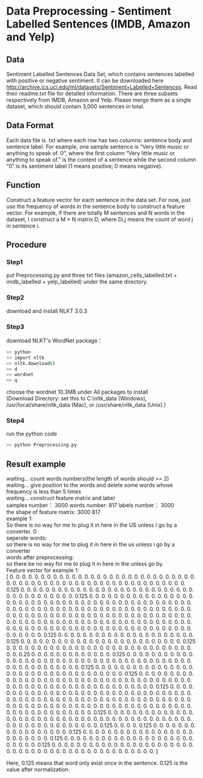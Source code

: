 # Data Preprocessing - Sentiment Labelled Sentences (IMDB, Amazon and Yelp)

## Data
Sentiment Labelled Sentences Data Set, which contains sentences
labelled with positive or negative sentiment. It can be downloaded here
http://archive.ics.uci.edu/ml/datasets/Sentiment+Labelled+Sentences.
Read their readme.txt file for detailed information. There are three subsets
respectively from IMDB, Amazon and Yelp. Please merge them as a
single dataset, which should contain 3,000 sentences in total.

## Data Format
Each data file is .txt where each row has two columns:
sentence body and sentence label. For example, one sample sentence is
“Very little music or anything to speak of. 0”, where the first column
“Very little music or anything to speak of.” is the content of a sentence
while the second column “0” is its sentiment label (1 means positive; 0
means negative).

## Function
Construct a feature vector for each sentence in the data set. For now, just use the frequency of words
in the sentence body to construct a feature vector. For example, if there
are totally M sentences and N words in the dataset, I construct a
M × N matrix D, where Di,j means the count of word j in sentence i.

## Procedure

### Step1
put Preprocessing.py and three txt files (amazon_cells_labelled.txt + imdb_labelled + yelp_labelled) under the same directory.

### Step2
download and install NLKT 3.0.3 <br>

### Step3
download NLKT's WordNet package：<br>
```bash
>> python
>> import nltk
>> nltk.download()
>> d
>> wordnet
>> q
```
choose the wordnet 10.3MB under All packages to install <br>
(Download Directory:  set this to C:\nltk_data (Windows), /usr/local/share/nltk_data (Mac), or /usr/share/nltk_data (Unix).)

### Step4
run the python code <br>
```bash
>> python Preprocessing.py
```

## Result example
waiting... count words numbers(the length of words should >= 2) <br>
waiting... give position to the words and delete some words whose frequency is less than 5 times <br>
waiting... construct feature matrix and label <br>
samples number： 3000  words number: 817 labels number： 3000 <br>
the shape of feature matrix: 3000 817 <br>
example 1: <br>
So there is no way for me to plug it in here in the US unless I go by a converter.	0 <br>
seperate words: <br>
  so there is no way for me to plug it in here in the us unless i go by a converter  <br>
words after preprocessing: <br>
  so there be no way for me to plug it in here in the unless go by. <br>
Feature vector for example 1:  <br>
[ 0.     0.     0.     0.     0.     0.     0.     0.     0.     0.     0.
  0.     0.     0.     0.     0.     0.     0.     0.     0.     0.     0.
  0.     0.     0.     0.     0.     0.     0.     0.     0.     0.     0.
  0.     0.     0.     0.     0.     0.     0.     0.     0.     0.     0.
  0.     0.     0.     0.     0.     0.     0.     0.     0.     0.     0.
  0.     0.     0.     0.     0.125  0.     0.     0.     0.     0.     0.
  0.     0.     0.     0.     0.     0.     0.     0.     0.     0.     0.
  0.     0.     0.     0.     0.     0.     0.     0.     0.     0.     0.
  0.     0.     0.     0.     0.     0.     0.     0.     0.     0.     0.
  0.125  0.     0.     0.     0.     0.     0.     0.     0.     0.     0.
  0.     0.     0.     0.     0.     0.     0.     0.     0.     0.     0.
  0.     0.     0.     0.     0.     0.     0.     0.     0.     0.     0.
  0.     0.     0.     0.     0.     0.     0.     0.     0.     0.     0.
  0.     0.     0.     0.     0.     0.     0.     0.     0.     0.     0.
  0.     0.     0.     0.     0.     0.     0.     0.     0.     0.     0.
  0.     0.     0.     0.     0.     0.     0.     0.     0.     0.     0.
  0.     0.     0.     0.     0.     0.     0.     0.     0.     0.     0.
  0.     0.     0.     0.     0.     0.     0.     0.     0.     0.     0.
  0.     0.     0.     0.     0.     0.     0.     0.     0.     0.     0.
  0.     0.     0.     0.     0.     0.     0.     0.     0.     0.     0.
  0.     0.     0.     0.     0.     0.     0.     0.     0.     0.     0.
  0.     0.     0.     0.     0.     0.     0.     0.     0.     0.     0.
  0.     0.     0.     0.     0.     0.     0.     0.     0.     0.     0.
  0.     0.     0.     0.     0.     0.     0.     0.     0.     0.     0.
  0.     0.     0.     0.     0.     0.     0.     0.     0.     0.125  0.
  0.     0.     0.     0.     0.     0.     0.     0.     0.     0.     0.
  0.     0.     0.     0.     0.     0.     0.     0.     0.     0.     0.125
  0.     0.     0.     0.     0.     0.     0.     0.     0.     0.     0.
  0.     0.     0.     0.     0.     0.     0.     0.     0.     0.     0.
  0.     0.     0.     0.     0.125  0.     0.     0.     0.     0.     0.
  0.     0.     0.     0.     0.     0.     0.     0.     0.     0.     0.
  0.     0.     0.     0.     0.     0.     0.     0.     0.     0.     0.
  0.     0.     0.     0.     0.25   0.     0.     0.     0.     0.     0.
  0.     0.     0.     0.     0.     0.     0.     0.125  0.     0.     0.
  0.     0.     0.     0.     0.     0.     0.     0.     0.     0.     0.
  0.     0.     0.     0.     0.     0.     0.     0.     0.     0.     0.
  0.     0.     0.     0.     0.     0.     0.     0.     0.     0.     0.
  0.     0.     0.     0.     0.     0.     0.     0.     0.     0.     0.
  0.     0.     0.     0.     0.     0.     0.125  0.     0.     0.     0.
  0.     0.     0.     0.     0.     0.     0.     0.     0.     0.     0.
  0.     0.     0.     0.     0.     0.     0.     0.     0.     0.     0.
  0.     0.     0.     0.     0.     0.     0.     0.     0.     0.125  0.
  0.     0.     0.     0.     0.     0.     0.     0.     0.     0.     0.
  0.     0.     0.     0.     0.     0.     0.     0.     0.     0.     0.
  0.     0.     0.     0.     0.     0.     0.     0.     0.     0.     0.
  0.     0.     0.     0.     0.     0.     0.     0.     0.     0.     0.
  0.     0.     0.     0.     0.     0.     0.     0.     0.     0.     0.
  0.     0.     0.     0.     0.     0.     0.     0.125  0.     0.     0.
  0.     0.     0.     0.     0.     0.     0.     0.     0.     0.     0.
  0.     0.     0.     0.     0.     0.     0.     0.     0.     0.     0.
  0.     0.     0.     0.     0.     0.     0.     0.     0.     0.     0.
  0.     0.     0.     0.     0.     0.     0.     0.     0.     0.     0.
  0.     0.     0.     0.     0.     0.     0.     0.     0.     0.     0.
  0.     0.     0.     0.     0.     0.     0.     0.     0.     0.     0.
  0.     0.     0.     0.     0.     0.     0.     0.     0.     0.     0.
  0.     0.     0.     0.     0.     0.     0.     0.     0.     0.     0.
  0.     0.     0.     0.     0.     0.     0.     0.     0.     0.     0.
  0.     0.     0.     0.     0.     0.     0.125  0.     0.     0.     0.
  0.     0.     0.     0.     0.     0.     0.     0.     0.     0.     0.
  0.     0.     0.     0.     0.     0.     0.     0.     0.     0.     0.
  0.     0.     0.     0.     0.     0.     0.     0.     0.     0.     0.
  0.     0.     0.     0.     0.     0.     0.     0.     0.     0.     0.
  0.     0.     0.     0.     0.     0.     0.     0.     0.     0.     0.
  0.125  0.     0.     0.     0.     0.125  0.     0.     0.     0.     0.
  0.     0.     0.     0.     0.     0.     0.     0.     0.     0.     0.
  0.     0.125  0.     0.     0.     0.     0.     0.     0.     0.     0.
  0.     0.     0.     0.     0.     0.     0.     0.     0.     0.     0.
  0.     0.     0.     0.     0.     0.125  0.     0.     0.     0.     0.
  0.     0.     0.     0.     0.     0.     0.     0.     0.     0.     0.
  0.     0.     0.     0.     0.     0.     0.     0.     0.     0.     0.125
  0.     0.     0.     0.     0.     0.     0.     0.     0.     0.     0.
  0.     0.     0.     0.     0.     0.     0.     0.     0.     0.     0.
  0.     0.     0.     0.     0.     0.     0.     0.     0.     0.     0.
  0.     0.     0.     0.     0.     0.     0.     0.     0.     0.     0.
  0.     0.     0.   ] <br>
  
Here, 0.125 means that word only exist once in the sentence. 0.125 is the value after normalization. 
